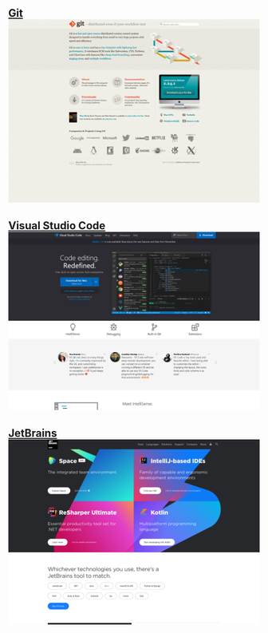 #

## [Git](https://git-scm.com/)![Image of Git](images/development/git.png)

## [Visual Studio Code](https://code.visualstudio.com/)![Image of Visual Studio Code](images/development/code.png)

## [JetBrains](https://www.jetbrains.com/)![Image of JetBrains](images/development/jetbrains.png)
